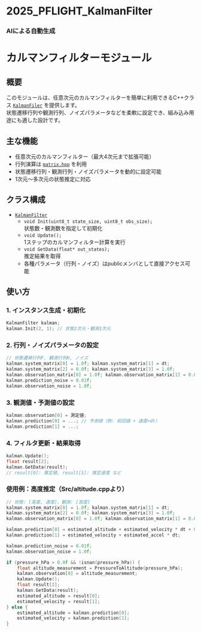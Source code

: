 # 2025_PFLIGHT_KalmanFilter
### AIによる自動生成

# カルマンフィルターモジュール

## 概要

このモジュールは、任意次元のカルマンフィルターを簡単に利用できるC++クラス [`KalmanFiler`](kalman_filter.hpp) を提供します。  
状態遷移行列や観測行列、ノイズパラメータなどを柔軟に設定でき、組み込み用途にも適した設計です。

## 主な機能

- 任意次元のカルマンフィルター（最大4次元まで拡張可能）
- 行列演算は [`matrix.hpp`](matrix.hpp) を利用
- 状態遷移行列・観測行列・ノイズパラメータを動的に設定可能
- 1次元～多次元の状態推定に対応

## クラス構成

- [`KalmanFilter`](kalman_filter.hpp)
  - `void Init(uint8_t state_size, uint8_t obs_size);`  
    状態数・観測数を指定して初期化
  - `void Update();`  
    1ステップのカルマンフィルター計算を実行
  - `void GetData(float* out_states);`  
    推定結果を取得
  - 各種パラメータ（行列・ノイズ）はpublicメンバとして直接アクセス可能

## 使い方

### 1. インスタンス生成・初期化

```cpp
KalmanFilter kalman;
kalman.Init(2, 1); // 状態2次元・観測1次元
```

### 2. 行列・ノイズパラメータの設定
```cpp
// 状態遷移行列F, 観測行列H, ノイズ
kalman.system_matrix[0] = 1.0f; kalman.system_matrix[1] = dt;
kalman.system_matrix[2] = 0.0f; kalman.system_matrix[3] = 1.0f;
kalman.observation_matrix[0] = 1.0f; kalman.observation_matrix[1] = 0.0f;
kalman.prediction_noise = 0.01f;
kalman.observation_noise = 1.0f;
```

### 3. 観測値・予測値の設定
```cpp
kalman.observation[0] = 測定値;
kalman.prediction[0] = ...; // 予測値（例: 前回値 + 速度×dt）
kalman.prediction[1] = ...;
```
### 4. フィルタ更新・結果取得
```cpp
kalman.Update();
float result[2];
kalman.GetData(result);
// result[0]: 推定値, result[1]: 推定速度 など
```

### 使用例：高度推定（Src/altitude.cppより）
```cpp
// 状態: [高度, 速度]、観測: [高度]
kalman.system_matrix[0] = 1.0f; kalman.system_matrix[1] = dt;
kalman.system_matrix[2] = 0.0f; kalman.system_matrix[3] = 1.0f;
kalman.observation_matrix[0] = 1.0f; kalman.observation_matrix[1] = 0.0f;

kalman.prediction[0] = estimated_altitude + estimated_velocity * dt + 0.5f * estimated_accel * dt * dt;
kalman.prediction[1] = estimated_velocity + estimated_accel * dt;

kalman.prediction_noise = 0.01f;
kalman.observation_noise = 1.0f;

if (pressure_hPa > 0.0f && !isnan(pressure_hPa)) {
    float altitude_measurement = PressureToAltitude(pressure_hPa);
    kalman.observation[0] = altitude_measurement;
    kalman.Update();
    float result[2];
    kalman.GetData(result);
    estimated_altitude = result[0];
    estimated_velocity = result[1];
} else {
    estimated_altitude = kalman.prediction[0];
    estimated_velocity = kalman.prediction[1];
}
```



